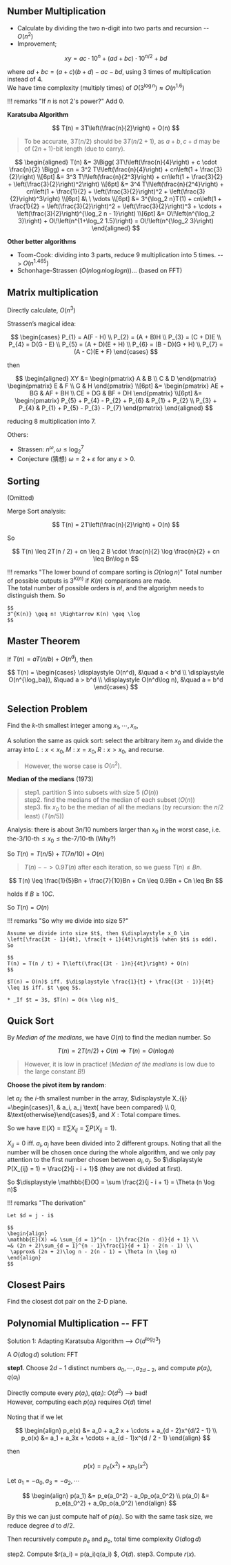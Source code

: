## Number Multiplication

- Calculate by dividing the two n-digit into two parts and recursion -- $O(n^2)$  
- Improvement;

$$
xy = ac \cdot 10^n + (ad + bc) \cdot 10^{n / 2} + bd
$$

where $ad + bc = (a + c) (b + d) - ac - bd$, using 3 times of multiplication instead of 4.  
We have time complexity (multiply times) of $\displaystyle O(3^{\log n}) \approx O(n^{1.6})$

!!! remarks "If $n$ is not 2's power?"
    Add $0$.

**Karatsuba Algorithm**

$$
T(n) = 3T\left(\frac{n}{2}\right) + O(n)
$$

> To be accurate, $3T(n / 2)$ should be $3T(n / 2 + 1)$, as $a + b, c + d$ may be of $(2n + 1)$-bit length (due to carry).

$$
\begin{aligned}
T(n) &= 3\Bigg( 3T\!\left(\frac{n}{4}\right) + c \cdot \frac{n}{2} \Bigg) + cn 
     = 3^2 T\!\left(\frac{n}{4}\right) + cn\left(1 + \frac{3}{2}\right) \\[6pt]
     &= 3^3 T\!\left(\frac{n}{2^3}\right) + cn\left(1 + \frac{3}{2} + \left(\frac{3}{2}\right)^2\right) \\[6pt]
     &= 3^4 T\!\left(\frac{n}{2^4}\right) + cn\left(1 + \frac{1}{2} + \left(\frac{3}{2}\right)^2 + \left(\frac{3}{2}\right)^3\right) \\[6pt]
     &\ \ \vdots \\[6pt]
     &= 3^{\log_2 n}T(1) 
        + cn\left(1 + \frac{1}{2} + \left(\frac{3}{2}\right)^2 + \left(\frac{3}{2}\right)^3 + \cdots 
        + \left(\frac{3}{2}\right)^{\log_2 n - 1}\right) \\[6pt]
     &= O\!\left(n^{\log_2 3}\right) + O\!\left(n^{1+\log_2 1.5}\right) 
      = O\!\left(n^{\log_2 3}\right)
\end{aligned}
$$

**Other better algorithms**

- Toom-Cook: dividing into 3 parts, reduce 9 multiplication into 5 times. --> $O(n^{1.465})$
- Schonhage-Strassen ($O(n \log n \log log n)$)... (based on FFT)

## Matrix multiplication

Directly calculate, $O(n^3)$

Strassen’s magical idea:

$$
\begin{cases}
P_{1} = A(F - H) \\
P_{2} = (A + B)H \\
P_{3} = (C + D)E \\
P_{4} = D(G - E) \\
P_{5} = (A + D)(E + H) \\
P_{6} = (B - D)(G + H) \\
P_{7} = (A - C)(E + F)
\end{cases}
$$

then 

$$
\begin{aligned}
XY &= 
\begin{pmatrix}
A & B \\
C & D
\end{pmatrix}
\begin{pmatrix}
E & F \\
G & H
\end{pmatrix} \\[6pt]
&=
\begin{pmatrix}
AE + BG & AF + BH \\
CE + DG & BF + DH
\end{pmatrix} \\[6pt]
&=
\begin{pmatrix}
P_{5} + P_{4} - P_{2} + P_{6} & P_{1} + P_{2} \\
P_{3} + P_{4} & P_{1} + P_{5} - P_{3} - P_{7}
\end{pmatrix}
\end{aligned}
$$

reducing 8 multiplication into 7.

Others:
- Strassen: $n^\omega, \omega \leq \log_2^7$
- Conjecture (猜想) $\omega = 2 + \varepsilon$ for any $\varepsilon > 0$.

## Sorting

(Omitted)

Merge Sort analysis:

$$
T(n) = 2T\left(\frac{n}{2}\right) + O(n)
$$

So 

$$
T(n) \leq 2T(n / 2) + cn \leq 2 B \cdot \frac{n}{2} \log \frac{n}{2} + cn \leq Bn\log n
$$

!!! remarks "The lower bound of compare sorting is $\Omega(n \log n)$"
    Total number of possible outputs is $3^{K(n)}$ if $K(n)$ comparisons are made.   
    The total number of possible orders is $n!$, and the algorighm needs to distinguish them. So  

    $$
    3^{K(n)} \geq n! \Rightarrow K(n) \geq \log
    $$


## Master Theorem

If $T(n) = aT(n / b) + O(n^d)$, then

$$
T(n) = 
\begin{cases}
\displaystyle O(n^d), &\quad a < b^d \\
\displaystyle O(n^{\log_ba}), &\quad a > b^d \\
\displaystyle O(n^d\log n), &\quad a = b^d
\end{cases}
$$

## Selection Problem

Find the $k$-th smallest integer among $x_1, \cdots, x_n$,  

A solution the same as quick sort: select the arbitrary item $x_0$ and divide the array into $L: x < x_0, M: x = x_0, R: x > x_0$, and recurse.  
> However, the worse case is $O(n^2)$.

**Median of the medians** (1973)

> step1. partition S into subsets with size 5 ($O(n)$)  
> step2. find the medians of the median of each subset ($O(n)$)  
> step3. fix $x_0$ to be the median of all the medians (by recursion: the $n / 2$ least) ($T(n / 5)$)

Analysis: there is about $3n / 10$ numbers larger than $x_0$ in the worst case, i.e. $\text{the-} 3 / 10 \text{-th} \leq x_0 \leq \text{the-} 7 / 10 \text{-th}$ (Why?)

So $T(n) = T(n / 5) + T(7n / 10) + O(n)$

> $T(n) --> 0.9T(n)$ after each iteration, so we guess $T(n) \leq Bn$.

$$
T(n) \leq \frac{1}{5}Bn + \frac{7}{10}Bn + Cn \leq 0.9Bn + Cn \leq Bn
$$

holds if $B \geq 10C$.

So $T(n) = O(n)$

!!! remarks "So why we divide into size 5?"

    Assume we divide into size $t$, then $\displaystyle x_0 \in \left[\frac{3t - 1}{4t}, \frac{t + 1}{4t}\right]$ (when $t$ is odd). So
    
    $$
    T(n) = T(n / t) + T\left(\frac{(3t - 1)n}{4t}\right) + O(n)
    $$
    
    $T(n) = O(n)$ iff. $\displaystyle \frac{1}{t} + \frac{(3t - 1)}{4t} \leq 1$ iff. $t \geq 5$.

    * _If $t = 3$, $T(n) = O(n \log n)$_

## Quick Sort

By _Median of the medians_, we have $O(n)$ to find the median number. So

$$
T(n) = 2T(n / 2) + O(n) \Rightarrow T(n) = O(n \log n)
$$

> However, it is low in practice! (_Median of the medians_ is low due to the large constant $B$!)

**Choose the pivot item by random**:

let $a_i$: the $i$-th smallest number in the array, $\displaystyle X_{ij} =\begin{cases}1, & a_i, a_j \text{ have been compared} \\ 0, &\text{otherwise}\end{cases}$, and $X: \text{Total compare times}$.  

So we have $\mathbb{E}(X) = \mathbb{E}\sum X_{ij} = \sum P(X_{ij} = 1)$.

$X_{ij} = 0$ iff. $a_i, a_j$ have been divided into 2 different groups. Noting that all the number will be chosen once during the whole algorithm, and we only pay attention to the first number chosen between $a_i, a_j$. So $\displaystyle P(X_{ij} = 1) = \frac{2}{j - i + 1}$ (they are not divided at first).

So $\displaystyle \mathbb{E}(X) = \sum \frac{2}{j - i + 1} = \Theta (n \log n)$

!!! remarks "The derivation"
    
    Let $d = j - i$

    $$
    \begin{align}
    \mathbb{E}(X) =& \sum_{d = 1}^{n - 1}\frac{2(n - d)}{d + 1} \\
    =& (2n + 2)\sum_{d = 1}^{n - 1}\frac{1}{d + 1} - 2(n - 1) \\
     \approx& (2n + 2)\log n - 2(n - 1) = \Theta (n \log n)
    \end{align}
    $$

## Closest Pairs

Find the closest dot pair on the 2-D plane.

## Polynomial Multiplication -- FFT

Solution 1: Adapting Karatsuba Algorithm --> $O(d^{\log_2 3})$

A $O(d \log d)$ solution: FFT

**step1**. Choose $2d - 1$ distinct numbers $a_0, \cdots, a_{2d - 2}$, and compute $p(a_i), q(a_i)$

Directly compute every $p(a_i), q(a_i)$: $O(d^2)$ --> bad!  
However, computing each $p(a_i)$ requires $O(d)$ time!  

Noting that if we let

$$
\begin{align}
p_e(x) &= a_0 + a_2 x + \cdots + a_{d - 2}x^{d/2 - 1} \\
p_o(x) &= a_1 + a_3x + \cdots + a_{d - 1}x^{d / 2 - 1}
\end{align}
$$

then 

$$
p(x) = p_e(x^2) + xp_o(x^2)
$$
 
Let $a_1 = - a_0, a_3 = -a_2, \cdots$ 

$$
\begin{align}
p(a_1) &= p_e(a_0^2) - a_0p_o(a_0^2) \\
p(a_0) &= p_e(a_0^2) + a_0p_o(a_0^2)
\end{align}
$$

By this we can just compute half of $p(a_i)$. So with the same task size, we reduce degree $d$ to $d / 2$.

Then recursively compute $p_e$ and $p_o$, total time complexity $O(d \log d)$

step2. Compute $r(a_i) = p(a_i)q(a_i) $, $O(d)$.
step3. Compute $r(x)$.

